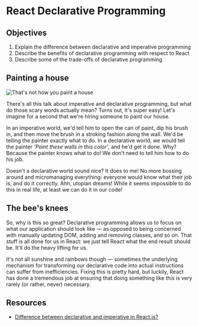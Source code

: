 # React Declarative Programming

## Objectives
1. Explain the difference between declarative and imperative programming
2. Describe the benefits of declarative programming with respect to React
3. Describe some of the trade-offs of declarative programming

## Painting a house
![That's not how you paint a house](https://media.giphy.com/media/Jg6Z88H8Cc9tm/giphy.gif)

There's all this talk about imperative and declarative programming, but what do those scary words actually mean? Turns
out, it's super easy! Let's imagine for a second that we're hiring someone to paint our house.

In an imperative world, we'd tell him to open the can of paint, dip his brush in, and then move the brush in a stroking
fashion along the wall. We'd be telling the painter exactly what to do. In a declarative world, we would tell the
painter _'Paint these walls in this color'_, and he'd get it done. Why? Because the painter knows what to do! We don't
need to tell him how to do his job.

Doesn't a declarative world sound nice? It does to me! No more bossing around and micromanaging everything: everyone
would know what their job is, and do it correctly. Ahh, utopian dreams! While it seems impossible to do this in real
life, at least we can do it in our code!

## The bee's knees
So, why is this so great? Declarative programming allows us to focus on what our application should look like — as
opposed to being concerned with manually updating DOM, adding and removing classes, and so on. That stuff is all done
for us in React: we just tell React what the end result should be. It'll do the heavy lifting for us.

It's not all sunshine and rainbows though — sometimes the underlying mechanism for transforming our declarative code
into actual instructions can suffer from inefficiencies. Fixing this is pretty hard, but luckily, React has done a
tremendous job at ensuring that doing something like this is very rarely (or rather, never) necessary.

## Resources
- [Difference between declarative and imperative in React.js?](http://stackoverflow.com/questions/33655534/difference-between-declarative-and-imperative-in-react-js)
